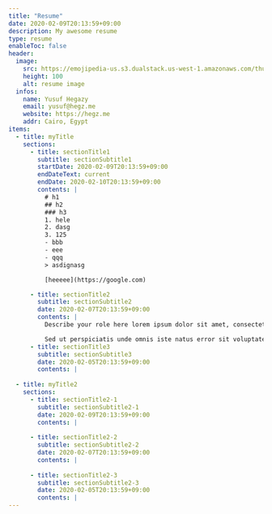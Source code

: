 ```yaml
---
title: "Resume"
date: 2020-02-09T20:13:59+09:00
description: My awesome resume
type: resume
enableToc: false
header:
  image: 
    src: https://emojipedia-us.s3.dualstack.us-west-1.amazonaws.com/thumbs/120/apple/325/prohibited_1f6ab.png
    height: 100
    alt: resume image
  infos:
    name: Yusuf Hegazy
    email: yusuf@hegz.me
    website: https://hegz.me
    addr: Cairo, Egypt
items:
  - title: myTitle
    sections:
      - title: sectionTitle1
        subtitle: sectionSubtitle1
        startDate: 2020-02-09T20:13:59+09:00
        endDateText: current
        endDate: 2020-02-10T20:13:59+09:00
        contents: | 
          # h1
          ## h2
          ### h3
          1. hele
          2. dasg
          3. 125
          - bbb
          - eee
          - qqq
          > asdignasg

          [heeeee](https://google.com)

      - title: sectionTitle2
        subtitle: sectionSubtitle2
        date: 2020-02-07T20:13:59+09:00
        contents: | 
          Describe your role here lorem ipsum dolor sit amet, consectetuer adipiscing elit. Aenean commodo ligula eget dolor. Aenean massa. Cum sociis natoque penatibus et magnis dis parturient montes, nascetur ridiculus mus. Donec quam felis, ultricies nec, pellentesque eu, pretium quis, sem. Nulla consequat massa quis enim. Donec pede justo.

          Sed ut perspiciatis unde omnis iste natus error sit voluptatem accusantium doloremque laudantium, totam rem aperiam, eaque ipsa quae ab illo inventore veritatis et quasi architecto beatae vitae dicta sunt explicabo.
      - title: sectionTitle3
        subtitle: sectionSubtitle3
        date: 2020-02-05T20:13:59+09:00
        contents: | 
        
  - title: myTitle2
    sections:
      - title: sectionTitle2-1
        subtitle: sectionSubtitle2-1
        date: 2020-02-09T20:13:59+09:00
        contents: | 
        
      - title: sectionTitle2-2
        subtitle: sectionSubtitle2-2
        date: 2020-02-07T20:13:59+09:00
        contents: | 
        
      - title: sectionTitle2-3
        subtitle: sectionSubtitle2-3
        date: 2020-02-05T20:13:59+09:00
        contents: | 
---
```

